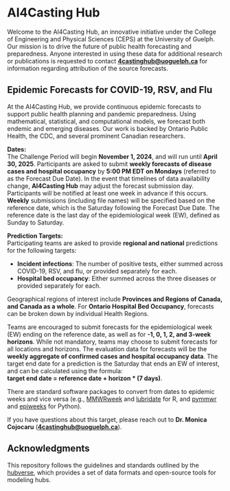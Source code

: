 # AI4Casting Hub  
Welcome to the AI4Casting Hub, an innovative initiative under the College of Engineering and Physical Sciences (CEPS) at the University of Guelph. Our mission is to drive the future of public health forecasting and preparedness. Anyone interested in using these data for additional research or publications is requested to contact **4castinghub@uoguelph.ca** for information regarding attribution of the source forecasts.

## Epidemic Forecasts for COVID-19, RSV, and Flu  
At the AI4Casting Hub, we provide continuous epidemic forecasts to support public health planning and pandemic preparedness. Using mathematical, statistical, and computational models, we forecast both endemic and emerging diseases. Our work is backed by Ontario Public Health, the CDC, and several prominent Canadian researchers.

**Dates:**  
The Challenge Period will begin **November 1, 2024**, and will run until **April 30, 2025**. Participants are asked to submit **weekly forecasts of disease cases and hospital occupancy** by **5:00 PM EDT on Mondays** (referred to as the Forecast Due Date). In the event that timelines of data availability change, **AI4Casting Hub** may adjust the forecast submission day. Participants will be notified at least one week in advance if this occurs. **Weekly** submissions (including file names) will be specified based on the reference date, which is the Saturday following the Forecast Due Date. The reference date is the last day of the epidemiological week (EW), defined as Sunday to Saturday.

**Prediction Targets:**  
Participating teams are asked to provide **regional and national** predictions for the following targets:

- **Incident infections**: The number of positive tests, either summed across COVID-19, RSV, and flu, or provided separately for each.
- **Hospital bed occupancy**: Either summed across the three diseases or provided separately for each.

Geographical regions of interest include **Provinces and Regions of Canada, and Canada as a whole**. For **Ontario Hospital Bed Occupancy**, forecasts can be broken down by individual Health Regions. 

Teams are encouraged to submit forecasts for the epidemiological week (EW) ending on the reference date, as well as for **-1, 0, 1, 2, and 3-week horizons**. While not mandatory, teams may choose to submit forecasts for all locations and horizons. The evaluation data for forecasts will be the **weekly aggregate of confirmed cases and hospital occupancy data**. The target end date for a prediction is the Saturday that ends an EW of interest, and can be calculated using the formula:  
**target end date = reference date + horizon * (7 days)**.

There are standard software packages to convert from dates to epidemic weeks and vice versa (e.g., [MMWRweek](https://cran.r-project.org/web/packages/MMWRweek/) and [lubridate](https://lubridate.tidyverse.org/reference/week.html) for R, and [pymmwr](https://pypi.org/project/pymmwr/) and [epiweeks](https://pypi.org/project/epiweeks/) for Python).

If you have questions about this target, please reach out to **Dr. Monica Cojocaru** (**4castinghub@uoguelph.ca**).

## Acknowledgments  
This repository follows the guidelines and standards outlined by the [hubverse](https://hubdocs.readthedocs.io/en/latest/), which provides a set of data formats and open-source tools for modeling hubs.
